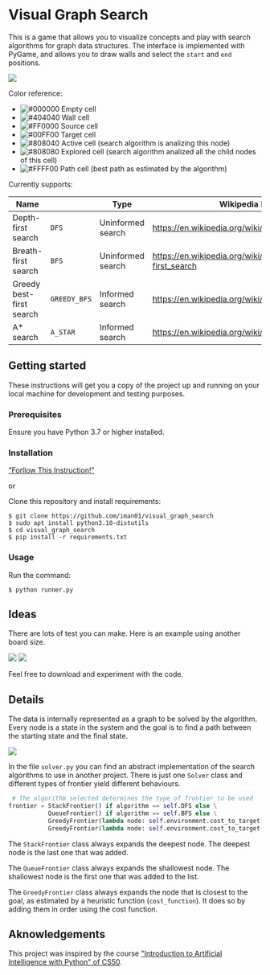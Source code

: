 # Visual Graph Search

This is a game that allows you to visualize concepts and play with search algorithms for graph data structures.
The interface is implemented with PyGame, and allows you to draw walls and select the `start` and `end` positions.


![](images/demo.gif)

Color reference:

- ![#000000](https://via.placeholder.com/15/000000/000000?text=+) Empty cell
- ![#404040](https://via.placeholder.com/15/404040/000000?text=+) Wall cell
- ![#FF0000](https://via.placeholder.com/15/ff0000/000000?text=+) Source cell
- ![#00FF00](https://via.placeholder.com/15/00ff00/000000?text=+) Target cell
- ![#808040](https://via.placeholder.com/15/808040/000000?text=+) Active cell (search algorithm is analizing this node)
- ![#808080](https://via.placeholder.com/15/808080/000000?text=+) Explored cell (search algorithm analized all the child nodes of this cell)
- ![#FFFF00](https://via.placeholder.com/15/ffff00/000000?text=+) Path cell (best path as estimated by the algorithm)

Currently supports:

| Name                     |              | Type              | Wikipedia link                                      |
|--------------------------|--------------|-------------------|-----------------------------------------------------|
| Depth-first search       | `DFS`        | Uninformed search | https://en.wikipedia.org/wiki/Depth-first_search    |
| Breath-first search      | `BFS`        | Uninformed search | https://en.wikipedia.org/wiki/Breadth-first_search  |
| Greedy best-first search | `GREEDY_BFS` | Informed search   | https://en.wikipedia.org/wiki/Best-first_search     |
| A* search                | `A_STAR`     | Informed search   | https://en.wikipedia.org/wiki/A*_search_algorithm   |

## Getting started

These instructions will get you a copy of the project up and running on your local machine for development and testing purposes.

### Prerequisites

Ensure you have Python 3.7 or higher installed.

### Installation


 ["Forllow This Instruction!"](https://github.com/iman01/venv)
  
 or 

 Clone this repository and install requirements:
  
  
```
$ git clone https://github.com/iman01/visual_graph_search
$ sudo apt install python3.10-distutils
$ cd visual_graph_search
$ pip install -r requirements.txt
```

### Usage

Run the command:
```
$ python runner.py
```

## Ideas

There are lots of test you can make. Here is an example using another board size.

![](images/no_wall.gif)
![](images/wall.gif)

Feel free to download and experiment with the code. 

## Details

The data is internally represented as a graph to be solved by the algorithm.
Every node is a state in the system and the goal is to find a path between the starting state and the final state.

![](images/graph.png)

In the file `solver.py` you can find an abstract implementation of the search algorithms to use in another project.
There is just one `Solver` class and different types of frontier yield different behaviours.

```python
 # The algorithm selected determines the type of frontier to be used
frontier = StackFrontier() if algorithm == self.DFS else \
           QueueFrontier() if algorithm == self.BFS else \
           GreedyFrontier(lambda node: self.environment.cost_to_target(node.state)) if algorithm == self.GREEDY_BFS else \
           GreedyFrontier(lambda node: self.environment.cost_to_target(node.state) + node.cost_from_source)
```

The `StackFrontier` class always expands the deepest node. The deepest node is the last one that was added.

The `QueueFrontier` class always expands the shallowest node. The shallowest node is the first one that was added to the list.

The `GreedyFrontier` class always expands the node that is closest to the goal, as estimated by a heuristic function (`cost_function`).
It does so by adding them in order using the cost function.

## Aknowledgements

This project was inspired by the course ["Introduction to Artificial Intelligence with Python" of CS50](https://cs50.harvard.edu/ai/2020/).
